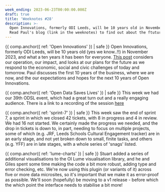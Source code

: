 ```yaml
---
week_ending: 2023-06-23T00:00:00.000Z
draft: true
title: 'Weeknotes #28'
description: >-
  Open Innovations, formerly ODI Leeds, will be 10 years old in November 2023. 
  Read Paul's blog (link in the weeknotes) to find out about the ftuture of our business as we evolve.
---
```

{{ comp.anchor({ ref: 'Open Innovations' }) | safe }}
Open Innovations, formerly ODI Leeds, will be 10 years old (yes we know..!!) in November 2023, and what a ten years it has been for everyone. [This post](https://open-innovations.org/blog/2023-06-21-open-innovations-review) considers our operation, our impact, and looks at our plans for the future as we respond to the economic, social and civic challenges of today and tomorrow. Paul discusses the first 10 years of the business, where we are now, and the our expectations and hopes for the next 10 years of Open Innovations. 

{{ comp.anchor({ ref: 'Open Data Saves Lives' }) | safe }}
This week we had our 39th ODSL event, which had a great turn out and a really engaging audience. There is a link to a recording of the session [here](https://opendatasaveslives.org/events/session-39-virtual-wards)

{{ comp.anchor({ ref: 'sprint-7' }) | safe }}
This week saw the end of sprint 7, a sprint in which we closed 42 tickets, with 8 in progress and 4 in review. We had 16 not started. We certainly made the progress we needed, and the drop in tickets is down to, in part, needing to focus on multiple projects, some of which (e.g. JRF, Leeds Schools Cultural Engagement tracker) are in an early stage, and not yet broken down to small, finite tasks, and others (e.g. YFF) are in late stages, with a whole series of 'snags' listed.

{{ comp.anchor({ ref: 'lume-charts' }) | safe }}
Stuart added a series of additional visualisations to the OI Lume visualisation library, and he and Giles spent some time making the code a bit more robust, adding type and error checking, etc. We're now using this plugin (or variants of it) across five or more data microsites, so it's important that we make it as error-proof as possible. We'll soon (hopefully) be moving to a v1 release - before which the which point the interface needs to stabilise a bit more!
